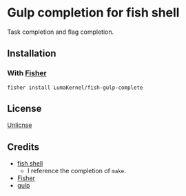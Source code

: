 # Gulp completion for fish shell

Task completion and flag completion.

## Installation

### With [Fisher](https://github.com/jorgebucaran/fisher)

```fish
fisher install LumaKernel/fish-gulp-complete
```

## License

[Unlicnse](LICENSE)

## Credits

* [fish shell](https://github.com/fish-shell/fish-shell)
  * I reference the completion of `make`.
* [Fisher](https://github.com/jorgebucaran/fisher)
* [gulp](https://github.com/gulpjs/gulp)

